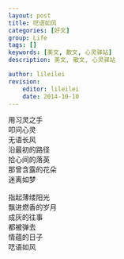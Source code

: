 ```yaml
---
layout: post
title: 呓语如风
categories: [好文]
group: Life
tags: []
keywords: [美文, 散文, 心灵驿站]
description: 美文, 散文, 心灵驿站

author: lileilei
revision:
    editor: lileilei
    date: 2014-10-10
---
```



<pre>
用习灵之手
叩问心灵
无语长风
沿最初的路径
拾心间的落英
那曾含露的花朵
迷离如梦

指起薄缕阳光
飘进燃香的岁月
成灰的往事
都被弹去
情蕴的日子
呓语如风
</pre>